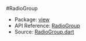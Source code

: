 #RadioGroup

* Package: [view](api:)
* API Reference: [RadioGroup](api:view)
* Source: [RadioGroup.dart](source:client/view/src)
